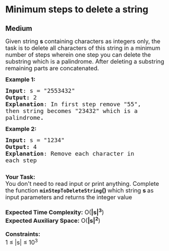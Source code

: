 # Minimum steps to delete a string
## Medium
<div class="problems_problem_content__Xm_eO"><p><span style="font-size:18px">Given string <strong>s </strong>containing characters as integers only, the task is to delete all characters of this string in a minimum number of steps wherein one step you can delete the substring which is a palindrome. After deleting a substring remaining parts are concatenated.</span></p>

<p><span style="font-size:18px"><strong>Example 1:</strong></span></p>

<pre><span style="font-size:18px"><strong>Input</strong>: s = "2553432"
<strong>Output:</strong> 2
<strong>Explanation</strong>: In first step remove "55", 
then string becomes "23432" which is a 
palindrome<strong>.</strong></span>
</pre>

<div><span style="font-size:18px"><strong>Example 2:</strong></span></div>

<pre><span style="font-size:18px"><strong>Input: </strong>s = "1234"
<strong>Output: </strong>4
<strong>Explanation</strong>: Remove each character in 
each step</span></pre>

<p><br>
<span style="font-size:18px"><strong>Your Task:&nbsp;&nbsp;</strong><br>
You don't need to read input or print anything. Complete the function <strong><code>minStepToDeleteString</code>()&nbsp;</strong>which string <strong>s </strong>as input parameters and returns the integer value<br>
<br>
<strong>Expected Time Complexity:</strong> O(<strong>|s|<sup>3</sup></strong>)<br>
<strong>Expected Auxiliary Space:</strong> O(<strong>|s|<sup>2</sup></strong>)<br>
<br>
<strong>Constraints:</strong><br>
1 ≤ |s| ≤ 10<sup>3</sup></span></p>
</div>